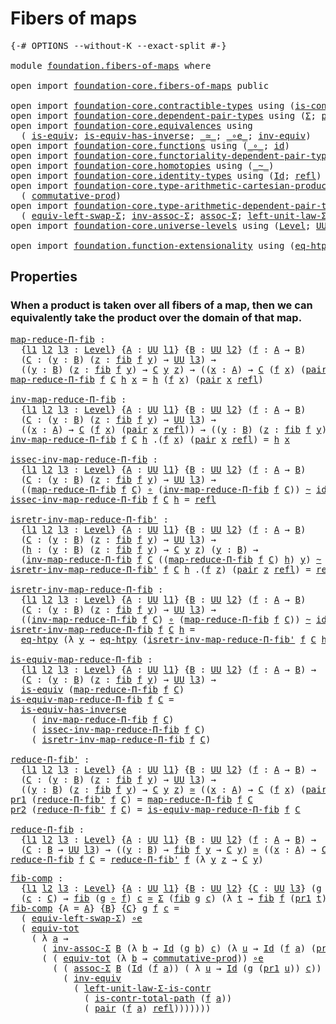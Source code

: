 # Fibers of maps

<pre class="Agda"><a id="27" class="Symbol">{-#</a> <a id="31" class="Keyword">OPTIONS</a> <a id="39" class="Pragma">--without-K</a> <a id="51" class="Pragma">--exact-split</a> <a id="65" class="Symbol">#-}</a>

<a id="70" class="Keyword">module</a> <a id="77" href="foundation.fibers-of-maps.html" class="Module">foundation.fibers-of-maps</a> <a id="103" class="Keyword">where</a>

<a id="110" class="Keyword">open</a> <a id="115" class="Keyword">import</a> <a id="122" href="foundation-core.fibers-of-maps.html" class="Module">foundation-core.fibers-of-maps</a> <a id="153" class="Keyword">public</a>

<a id="161" class="Keyword">open</a> <a id="166" class="Keyword">import</a> <a id="173" href="foundation-core.contractible-types.html" class="Module">foundation-core.contractible-types</a> <a id="208" class="Keyword">using</a> <a id="214" class="Symbol">(</a><a id="215" href="foundation-core.contractible-types.html#1970" class="Function">is-contr-total-path</a><a id="234" class="Symbol">)</a>
<a id="236" class="Keyword">open</a> <a id="241" class="Keyword">import</a> <a id="248" href="foundation-core.dependent-pair-types.html" class="Module">foundation-core.dependent-pair-types</a> <a id="285" class="Keyword">using</a> <a id="291" class="Symbol">(</a><a id="292" href="foundation-core.dependent-pair-types.html#502" class="Record">Σ</a><a id="293" class="Symbol">;</a> <a id="295" href="foundation-core.dependent-pair-types.html#575" class="InductiveConstructor">pair</a><a id="299" class="Symbol">;</a> <a id="301" href="foundation-core.dependent-pair-types.html#592" class="Field">pr1</a><a id="304" class="Symbol">;</a> <a id="306" href="foundation-core.dependent-pair-types.html#604" class="Field">pr2</a><a id="309" class="Symbol">)</a>
<a id="311" class="Keyword">open</a> <a id="316" class="Keyword">import</a> <a id="323" href="foundation-core.equivalences.html" class="Module">foundation-core.equivalences</a> <a id="352" class="Keyword">using</a>
  <a id="360" class="Symbol">(</a> <a id="362" href="foundation-core.equivalences.html#1542" class="Function">is-equiv</a><a id="370" class="Symbol">;</a> <a id="372" href="foundation-core.equivalences.html#2999" class="Function">is-equiv-has-inverse</a><a id="392" class="Symbol">;</a> <a id="394" href="foundation-core.equivalences.html#1607" class="Function Operator">_≃_</a><a id="397" class="Symbol">;</a> <a id="399" href="foundation-core.equivalences.html#7843" class="Function Operator">_∘e_</a><a id="403" class="Symbol">;</a> <a id="405" href="foundation-core.equivalences.html#5707" class="Function">inv-equiv</a><a id="414" class="Symbol">)</a>
<a id="416" class="Keyword">open</a> <a id="421" class="Keyword">import</a> <a id="428" href="foundation-core.functions.html" class="Module">foundation-core.functions</a> <a id="454" class="Keyword">using</a> <a id="460" class="Symbol">(</a><a id="461" href="foundation-core.functions.html#407" class="Function Operator">_∘_</a><a id="464" class="Symbol">;</a> <a id="466" href="foundation-core.functions.html#309" class="Function">id</a><a id="468" class="Symbol">)</a>
<a id="470" class="Keyword">open</a> <a id="475" class="Keyword">import</a> <a id="482" href="foundation-core.functoriality-dependent-pair-types.html" class="Module">foundation-core.functoriality-dependent-pair-types</a> <a id="533" class="Keyword">using</a> <a id="539" class="Symbol">(</a><a id="540" href="foundation-core.functoriality-dependent-pair-types.html#6804" class="Function">equiv-tot</a><a id="549" class="Symbol">)</a>
<a id="551" class="Keyword">open</a> <a id="556" class="Keyword">import</a> <a id="563" href="foundation-core.homotopies.html" class="Module">foundation-core.homotopies</a> <a id="590" class="Keyword">using</a> <a id="596" class="Symbol">(</a><a id="597" href="foundation-core.homotopies.html#467" class="Function Operator">_~_</a><a id="600" class="Symbol">)</a>
<a id="602" class="Keyword">open</a> <a id="607" class="Keyword">import</a> <a id="614" href="foundation-core.identity-types.html" class="Module">foundation-core.identity-types</a> <a id="645" class="Keyword">using</a> <a id="651" class="Symbol">(</a><a id="652" href="foundation-core.identity-types.html#641" class="Datatype">Id</a><a id="654" class="Symbol">;</a> <a id="656" href="foundation-core.identity-types.html#694" class="InductiveConstructor">refl</a><a id="660" class="Symbol">)</a>
<a id="662" class="Keyword">open</a> <a id="667" class="Keyword">import</a> <a id="674" href="foundation-core.type-arithmetic-cartesian-product-types.html" class="Module">foundation-core.type-arithmetic-cartesian-product-types</a> <a id="730" class="Keyword">using</a>
  <a id="738" class="Symbol">(</a> <a id="740" href="foundation-core.type-arithmetic-cartesian-product-types.html#2050" class="Function">commutative-prod</a><a id="756" class="Symbol">)</a>
<a id="758" class="Keyword">open</a> <a id="763" class="Keyword">import</a> <a id="770" href="foundation-core.type-arithmetic-dependent-pair-types.html" class="Module">foundation-core.type-arithmetic-dependent-pair-types</a> <a id="823" class="Keyword">using</a>
  <a id="831" class="Symbol">(</a> <a id="833" href="foundation-core.type-arithmetic-dependent-pair-types.html#10226" class="Function">equiv-left-swap-Σ</a><a id="850" class="Symbol">;</a> <a id="852" href="foundation-core.type-arithmetic-dependent-pair-types.html#5795" class="Function">inv-assoc-Σ</a><a id="863" class="Symbol">;</a> <a id="865" href="foundation-core.type-arithmetic-dependent-pair-types.html#5662" class="Function">assoc-Σ</a><a id="872" class="Symbol">;</a> <a id="874" href="foundation-core.type-arithmetic-dependent-pair-types.html#3077" class="Function">left-unit-law-Σ-is-contr</a><a id="898" class="Symbol">)</a>
<a id="900" class="Keyword">open</a> <a id="905" class="Keyword">import</a> <a id="912" href="foundation-core.universe-levels.html" class="Module">foundation-core.universe-levels</a> <a id="944" class="Keyword">using</a> <a id="950" class="Symbol">(</a><a id="951" href="Agda.Primitive.html#597" class="Postulate">Level</a><a id="956" class="Symbol">;</a> <a id="958" href="foundation-core.universe-levels.html#222" class="Primitive">UU</a><a id="960" class="Symbol">)</a>

<a id="963" class="Keyword">open</a> <a id="968" class="Keyword">import</a> <a id="975" href="foundation.function-extensionality.html" class="Module">foundation.function-extensionality</a> <a id="1010" class="Keyword">using</a> <a id="1016" class="Symbol">(</a><a id="1017" href="foundation.function-extensionality.html#1446" class="Function">eq-htpy</a><a id="1024" class="Symbol">)</a>
</pre>
## Properties

### When a product is taken over all fibers of a map, then we can equivalently take the product over the domain of that map.

<pre class="Agda"><a id="map-reduce-Π-fib"></a><a id="1180" href="foundation.fibers-of-maps.html#1180" class="Function">map-reduce-Π-fib</a> <a id="1197" class="Symbol">:</a>
  <a id="1201" class="Symbol">{</a><a id="1202" href="foundation.fibers-of-maps.html#1202" class="Bound">l1</a> <a id="1205" href="foundation.fibers-of-maps.html#1205" class="Bound">l2</a> <a id="1208" href="foundation.fibers-of-maps.html#1208" class="Bound">l3</a> <a id="1211" class="Symbol">:</a> <a id="1213" href="Agda.Primitive.html#597" class="Postulate">Level</a><a id="1218" class="Symbol">}</a> <a id="1220" class="Symbol">{</a><a id="1221" href="foundation.fibers-of-maps.html#1221" class="Bound">A</a> <a id="1223" class="Symbol">:</a> <a id="1225" href="foundation-core.universe-levels.html#222" class="Primitive">UU</a> <a id="1228" href="foundation.fibers-of-maps.html#1202" class="Bound">l1</a><a id="1230" class="Symbol">}</a> <a id="1232" class="Symbol">{</a><a id="1233" href="foundation.fibers-of-maps.html#1233" class="Bound">B</a> <a id="1235" class="Symbol">:</a> <a id="1237" href="foundation-core.universe-levels.html#222" class="Primitive">UU</a> <a id="1240" href="foundation.fibers-of-maps.html#1205" class="Bound">l2</a><a id="1242" class="Symbol">}</a> <a id="1244" class="Symbol">(</a><a id="1245" href="foundation.fibers-of-maps.html#1245" class="Bound">f</a> <a id="1247" class="Symbol">:</a> <a id="1249" href="foundation.fibers-of-maps.html#1221" class="Bound">A</a> <a id="1251" class="Symbol">→</a> <a id="1253" href="foundation.fibers-of-maps.html#1233" class="Bound">B</a><a id="1254" class="Symbol">)</a>
  <a id="1258" class="Symbol">(</a><a id="1259" href="foundation.fibers-of-maps.html#1259" class="Bound">C</a> <a id="1261" class="Symbol">:</a> <a id="1263" class="Symbol">(</a><a id="1264" href="foundation.fibers-of-maps.html#1264" class="Bound">y</a> <a id="1266" class="Symbol">:</a> <a id="1268" href="foundation.fibers-of-maps.html#1233" class="Bound">B</a><a id="1269" class="Symbol">)</a> <a id="1271" class="Symbol">(</a><a id="1272" href="foundation.fibers-of-maps.html#1272" class="Bound">z</a> <a id="1274" class="Symbol">:</a> <a id="1276" href="foundation-core.fibers-of-maps.html#928" class="Function">fib</a> <a id="1280" href="foundation.fibers-of-maps.html#1245" class="Bound">f</a> <a id="1282" href="foundation.fibers-of-maps.html#1264" class="Bound">y</a><a id="1283" class="Symbol">)</a> <a id="1285" class="Symbol">→</a> <a id="1287" href="foundation-core.universe-levels.html#222" class="Primitive">UU</a> <a id="1290" href="foundation.fibers-of-maps.html#1208" class="Bound">l3</a><a id="1292" class="Symbol">)</a> <a id="1294" class="Symbol">→</a>
  <a id="1298" class="Symbol">((</a><a id="1300" href="foundation.fibers-of-maps.html#1300" class="Bound">y</a> <a id="1302" class="Symbol">:</a> <a id="1304" href="foundation.fibers-of-maps.html#1233" class="Bound">B</a><a id="1305" class="Symbol">)</a> <a id="1307" class="Symbol">(</a><a id="1308" href="foundation.fibers-of-maps.html#1308" class="Bound">z</a> <a id="1310" class="Symbol">:</a> <a id="1312" href="foundation-core.fibers-of-maps.html#928" class="Function">fib</a> <a id="1316" href="foundation.fibers-of-maps.html#1245" class="Bound">f</a> <a id="1318" href="foundation.fibers-of-maps.html#1300" class="Bound">y</a><a id="1319" class="Symbol">)</a> <a id="1321" class="Symbol">→</a> <a id="1323" href="foundation.fibers-of-maps.html#1259" class="Bound">C</a> <a id="1325" href="foundation.fibers-of-maps.html#1300" class="Bound">y</a> <a id="1327" href="foundation.fibers-of-maps.html#1308" class="Bound">z</a><a id="1328" class="Symbol">)</a> <a id="1330" class="Symbol">→</a> <a id="1332" class="Symbol">((</a><a id="1334" href="foundation.fibers-of-maps.html#1334" class="Bound">x</a> <a id="1336" class="Symbol">:</a> <a id="1338" href="foundation.fibers-of-maps.html#1221" class="Bound">A</a><a id="1339" class="Symbol">)</a> <a id="1341" class="Symbol">→</a> <a id="1343" href="foundation.fibers-of-maps.html#1259" class="Bound">C</a> <a id="1345" class="Symbol">(</a><a id="1346" href="foundation.fibers-of-maps.html#1245" class="Bound">f</a> <a id="1348" href="foundation.fibers-of-maps.html#1334" class="Bound">x</a><a id="1349" class="Symbol">)</a> <a id="1351" class="Symbol">(</a><a id="1352" href="foundation-core.dependent-pair-types.html#575" class="InductiveConstructor">pair</a> <a id="1357" href="foundation.fibers-of-maps.html#1334" class="Bound">x</a> <a id="1359" href="foundation-core.identity-types.html#694" class="InductiveConstructor">refl</a><a id="1363" class="Symbol">))</a>
<a id="1366" href="foundation.fibers-of-maps.html#1180" class="Function">map-reduce-Π-fib</a> <a id="1383" href="foundation.fibers-of-maps.html#1383" class="Bound">f</a> <a id="1385" href="foundation.fibers-of-maps.html#1385" class="Bound">C</a> <a id="1387" href="foundation.fibers-of-maps.html#1387" class="Bound">h</a> <a id="1389" href="foundation.fibers-of-maps.html#1389" class="Bound">x</a> <a id="1391" class="Symbol">=</a> <a id="1393" href="foundation.fibers-of-maps.html#1387" class="Bound">h</a> <a id="1395" class="Symbol">(</a><a id="1396" href="foundation.fibers-of-maps.html#1383" class="Bound">f</a> <a id="1398" href="foundation.fibers-of-maps.html#1389" class="Bound">x</a><a id="1399" class="Symbol">)</a> <a id="1401" class="Symbol">(</a><a id="1402" href="foundation-core.dependent-pair-types.html#575" class="InductiveConstructor">pair</a> <a id="1407" href="foundation.fibers-of-maps.html#1389" class="Bound">x</a> <a id="1409" href="foundation-core.identity-types.html#694" class="InductiveConstructor">refl</a><a id="1413" class="Symbol">)</a>

<a id="inv-map-reduce-Π-fib"></a><a id="1416" href="foundation.fibers-of-maps.html#1416" class="Function">inv-map-reduce-Π-fib</a> <a id="1437" class="Symbol">:</a>
  <a id="1441" class="Symbol">{</a><a id="1442" href="foundation.fibers-of-maps.html#1442" class="Bound">l1</a> <a id="1445" href="foundation.fibers-of-maps.html#1445" class="Bound">l2</a> <a id="1448" href="foundation.fibers-of-maps.html#1448" class="Bound">l3</a> <a id="1451" class="Symbol">:</a> <a id="1453" href="Agda.Primitive.html#597" class="Postulate">Level</a><a id="1458" class="Symbol">}</a> <a id="1460" class="Symbol">{</a><a id="1461" href="foundation.fibers-of-maps.html#1461" class="Bound">A</a> <a id="1463" class="Symbol">:</a> <a id="1465" href="foundation-core.universe-levels.html#222" class="Primitive">UU</a> <a id="1468" href="foundation.fibers-of-maps.html#1442" class="Bound">l1</a><a id="1470" class="Symbol">}</a> <a id="1472" class="Symbol">{</a><a id="1473" href="foundation.fibers-of-maps.html#1473" class="Bound">B</a> <a id="1475" class="Symbol">:</a> <a id="1477" href="foundation-core.universe-levels.html#222" class="Primitive">UU</a> <a id="1480" href="foundation.fibers-of-maps.html#1445" class="Bound">l2</a><a id="1482" class="Symbol">}</a> <a id="1484" class="Symbol">(</a><a id="1485" href="foundation.fibers-of-maps.html#1485" class="Bound">f</a> <a id="1487" class="Symbol">:</a> <a id="1489" href="foundation.fibers-of-maps.html#1461" class="Bound">A</a> <a id="1491" class="Symbol">→</a> <a id="1493" href="foundation.fibers-of-maps.html#1473" class="Bound">B</a><a id="1494" class="Symbol">)</a>
  <a id="1498" class="Symbol">(</a><a id="1499" href="foundation.fibers-of-maps.html#1499" class="Bound">C</a> <a id="1501" class="Symbol">:</a> <a id="1503" class="Symbol">(</a><a id="1504" href="foundation.fibers-of-maps.html#1504" class="Bound">y</a> <a id="1506" class="Symbol">:</a> <a id="1508" href="foundation.fibers-of-maps.html#1473" class="Bound">B</a><a id="1509" class="Symbol">)</a> <a id="1511" class="Symbol">(</a><a id="1512" href="foundation.fibers-of-maps.html#1512" class="Bound">z</a> <a id="1514" class="Symbol">:</a> <a id="1516" href="foundation-core.fibers-of-maps.html#928" class="Function">fib</a> <a id="1520" href="foundation.fibers-of-maps.html#1485" class="Bound">f</a> <a id="1522" href="foundation.fibers-of-maps.html#1504" class="Bound">y</a><a id="1523" class="Symbol">)</a> <a id="1525" class="Symbol">→</a> <a id="1527" href="foundation-core.universe-levels.html#222" class="Primitive">UU</a> <a id="1530" href="foundation.fibers-of-maps.html#1448" class="Bound">l3</a><a id="1532" class="Symbol">)</a> <a id="1534" class="Symbol">→</a>
  <a id="1538" class="Symbol">((</a><a id="1540" href="foundation.fibers-of-maps.html#1540" class="Bound">x</a> <a id="1542" class="Symbol">:</a> <a id="1544" href="foundation.fibers-of-maps.html#1461" class="Bound">A</a><a id="1545" class="Symbol">)</a> <a id="1547" class="Symbol">→</a> <a id="1549" href="foundation.fibers-of-maps.html#1499" class="Bound">C</a> <a id="1551" class="Symbol">(</a><a id="1552" href="foundation.fibers-of-maps.html#1485" class="Bound">f</a> <a id="1554" href="foundation.fibers-of-maps.html#1540" class="Bound">x</a><a id="1555" class="Symbol">)</a> <a id="1557" class="Symbol">(</a><a id="1558" href="foundation-core.dependent-pair-types.html#575" class="InductiveConstructor">pair</a> <a id="1563" href="foundation.fibers-of-maps.html#1540" class="Bound">x</a> <a id="1565" href="foundation-core.identity-types.html#694" class="InductiveConstructor">refl</a><a id="1569" class="Symbol">))</a> <a id="1572" class="Symbol">→</a> <a id="1574" class="Symbol">((</a><a id="1576" href="foundation.fibers-of-maps.html#1576" class="Bound">y</a> <a id="1578" class="Symbol">:</a> <a id="1580" href="foundation.fibers-of-maps.html#1473" class="Bound">B</a><a id="1581" class="Symbol">)</a> <a id="1583" class="Symbol">(</a><a id="1584" href="foundation.fibers-of-maps.html#1584" class="Bound">z</a> <a id="1586" class="Symbol">:</a> <a id="1588" href="foundation-core.fibers-of-maps.html#928" class="Function">fib</a> <a id="1592" href="foundation.fibers-of-maps.html#1485" class="Bound">f</a> <a id="1594" href="foundation.fibers-of-maps.html#1576" class="Bound">y</a><a id="1595" class="Symbol">)</a> <a id="1597" class="Symbol">→</a> <a id="1599" href="foundation.fibers-of-maps.html#1499" class="Bound">C</a> <a id="1601" href="foundation.fibers-of-maps.html#1576" class="Bound">y</a> <a id="1603" href="foundation.fibers-of-maps.html#1584" class="Bound">z</a><a id="1604" class="Symbol">)</a>
<a id="1606" href="foundation.fibers-of-maps.html#1416" class="Function">inv-map-reduce-Π-fib</a> <a id="1627" href="foundation.fibers-of-maps.html#1627" class="Bound">f</a> <a id="1629" href="foundation.fibers-of-maps.html#1629" class="Bound">C</a> <a id="1631" href="foundation.fibers-of-maps.html#1631" class="Bound">h</a> <a id="1633" class="DottedPattern Symbol">.(</a><a id="1635" href="foundation.fibers-of-maps.html#1627" class="DottedPattern Bound">f</a> <a id="1637" href="foundation.fibers-of-maps.html#1646" class="DottedPattern Bound">x</a><a id="1638" class="DottedPattern Symbol">)</a> <a id="1640" class="Symbol">(</a><a id="1641" href="foundation-core.dependent-pair-types.html#575" class="InductiveConstructor">pair</a> <a id="1646" href="foundation.fibers-of-maps.html#1646" class="Bound">x</a> <a id="1648" href="foundation-core.identity-types.html#694" class="InductiveConstructor">refl</a><a id="1652" class="Symbol">)</a> <a id="1654" class="Symbol">=</a> <a id="1656" href="foundation.fibers-of-maps.html#1631" class="Bound">h</a> <a id="1658" href="foundation.fibers-of-maps.html#1646" class="Bound">x</a>

<a id="issec-inv-map-reduce-Π-fib"></a><a id="1661" href="foundation.fibers-of-maps.html#1661" class="Function">issec-inv-map-reduce-Π-fib</a> <a id="1688" class="Symbol">:</a>
  <a id="1692" class="Symbol">{</a><a id="1693" href="foundation.fibers-of-maps.html#1693" class="Bound">l1</a> <a id="1696" href="foundation.fibers-of-maps.html#1696" class="Bound">l2</a> <a id="1699" href="foundation.fibers-of-maps.html#1699" class="Bound">l3</a> <a id="1702" class="Symbol">:</a> <a id="1704" href="Agda.Primitive.html#597" class="Postulate">Level</a><a id="1709" class="Symbol">}</a> <a id="1711" class="Symbol">{</a><a id="1712" href="foundation.fibers-of-maps.html#1712" class="Bound">A</a> <a id="1714" class="Symbol">:</a> <a id="1716" href="foundation-core.universe-levels.html#222" class="Primitive">UU</a> <a id="1719" href="foundation.fibers-of-maps.html#1693" class="Bound">l1</a><a id="1721" class="Symbol">}</a> <a id="1723" class="Symbol">{</a><a id="1724" href="foundation.fibers-of-maps.html#1724" class="Bound">B</a> <a id="1726" class="Symbol">:</a> <a id="1728" href="foundation-core.universe-levels.html#222" class="Primitive">UU</a> <a id="1731" href="foundation.fibers-of-maps.html#1696" class="Bound">l2</a><a id="1733" class="Symbol">}</a> <a id="1735" class="Symbol">(</a><a id="1736" href="foundation.fibers-of-maps.html#1736" class="Bound">f</a> <a id="1738" class="Symbol">:</a> <a id="1740" href="foundation.fibers-of-maps.html#1712" class="Bound">A</a> <a id="1742" class="Symbol">→</a> <a id="1744" href="foundation.fibers-of-maps.html#1724" class="Bound">B</a><a id="1745" class="Symbol">)</a>
  <a id="1749" class="Symbol">(</a><a id="1750" href="foundation.fibers-of-maps.html#1750" class="Bound">C</a> <a id="1752" class="Symbol">:</a> <a id="1754" class="Symbol">(</a><a id="1755" href="foundation.fibers-of-maps.html#1755" class="Bound">y</a> <a id="1757" class="Symbol">:</a> <a id="1759" href="foundation.fibers-of-maps.html#1724" class="Bound">B</a><a id="1760" class="Symbol">)</a> <a id="1762" class="Symbol">(</a><a id="1763" href="foundation.fibers-of-maps.html#1763" class="Bound">z</a> <a id="1765" class="Symbol">:</a> <a id="1767" href="foundation-core.fibers-of-maps.html#928" class="Function">fib</a> <a id="1771" href="foundation.fibers-of-maps.html#1736" class="Bound">f</a> <a id="1773" href="foundation.fibers-of-maps.html#1755" class="Bound">y</a><a id="1774" class="Symbol">)</a> <a id="1776" class="Symbol">→</a> <a id="1778" href="foundation-core.universe-levels.html#222" class="Primitive">UU</a> <a id="1781" href="foundation.fibers-of-maps.html#1699" class="Bound">l3</a><a id="1783" class="Symbol">)</a> <a id="1785" class="Symbol">→</a>
  <a id="1789" class="Symbol">((</a><a id="1791" href="foundation.fibers-of-maps.html#1180" class="Function">map-reduce-Π-fib</a> <a id="1808" href="foundation.fibers-of-maps.html#1736" class="Bound">f</a> <a id="1810" href="foundation.fibers-of-maps.html#1750" class="Bound">C</a><a id="1811" class="Symbol">)</a> <a id="1813" href="foundation-core.functions.html#407" class="Function Operator">∘</a> <a id="1815" class="Symbol">(</a><a id="1816" href="foundation.fibers-of-maps.html#1416" class="Function">inv-map-reduce-Π-fib</a> <a id="1837" href="foundation.fibers-of-maps.html#1736" class="Bound">f</a> <a id="1839" href="foundation.fibers-of-maps.html#1750" class="Bound">C</a><a id="1840" class="Symbol">))</a> <a id="1843" href="foundation-core.homotopies.html#467" class="Function Operator">~</a> <a id="1845" href="foundation-core.functions.html#309" class="Function">id</a>
<a id="1848" href="foundation.fibers-of-maps.html#1661" class="Function">issec-inv-map-reduce-Π-fib</a> <a id="1875" href="foundation.fibers-of-maps.html#1875" class="Bound">f</a> <a id="1877" href="foundation.fibers-of-maps.html#1877" class="Bound">C</a> <a id="1879" href="foundation.fibers-of-maps.html#1879" class="Bound">h</a> <a id="1881" class="Symbol">=</a> <a id="1883" href="foundation-core.identity-types.html#694" class="InductiveConstructor">refl</a>

<a id="isretr-inv-map-reduce-Π-fib&#39;"></a><a id="1889" href="foundation.fibers-of-maps.html#1889" class="Function">isretr-inv-map-reduce-Π-fib&#39;</a> <a id="1918" class="Symbol">:</a>
  <a id="1922" class="Symbol">{</a><a id="1923" href="foundation.fibers-of-maps.html#1923" class="Bound">l1</a> <a id="1926" href="foundation.fibers-of-maps.html#1926" class="Bound">l2</a> <a id="1929" href="foundation.fibers-of-maps.html#1929" class="Bound">l3</a> <a id="1932" class="Symbol">:</a> <a id="1934" href="Agda.Primitive.html#597" class="Postulate">Level</a><a id="1939" class="Symbol">}</a> <a id="1941" class="Symbol">{</a><a id="1942" href="foundation.fibers-of-maps.html#1942" class="Bound">A</a> <a id="1944" class="Symbol">:</a> <a id="1946" href="foundation-core.universe-levels.html#222" class="Primitive">UU</a> <a id="1949" href="foundation.fibers-of-maps.html#1923" class="Bound">l1</a><a id="1951" class="Symbol">}</a> <a id="1953" class="Symbol">{</a><a id="1954" href="foundation.fibers-of-maps.html#1954" class="Bound">B</a> <a id="1956" class="Symbol">:</a> <a id="1958" href="foundation-core.universe-levels.html#222" class="Primitive">UU</a> <a id="1961" href="foundation.fibers-of-maps.html#1926" class="Bound">l2</a><a id="1963" class="Symbol">}</a> <a id="1965" class="Symbol">(</a><a id="1966" href="foundation.fibers-of-maps.html#1966" class="Bound">f</a> <a id="1968" class="Symbol">:</a> <a id="1970" href="foundation.fibers-of-maps.html#1942" class="Bound">A</a> <a id="1972" class="Symbol">→</a> <a id="1974" href="foundation.fibers-of-maps.html#1954" class="Bound">B</a><a id="1975" class="Symbol">)</a>
  <a id="1979" class="Symbol">(</a><a id="1980" href="foundation.fibers-of-maps.html#1980" class="Bound">C</a> <a id="1982" class="Symbol">:</a> <a id="1984" class="Symbol">(</a><a id="1985" href="foundation.fibers-of-maps.html#1985" class="Bound">y</a> <a id="1987" class="Symbol">:</a> <a id="1989" href="foundation.fibers-of-maps.html#1954" class="Bound">B</a><a id="1990" class="Symbol">)</a> <a id="1992" class="Symbol">(</a><a id="1993" href="foundation.fibers-of-maps.html#1993" class="Bound">z</a> <a id="1995" class="Symbol">:</a> <a id="1997" href="foundation-core.fibers-of-maps.html#928" class="Function">fib</a> <a id="2001" href="foundation.fibers-of-maps.html#1966" class="Bound">f</a> <a id="2003" href="foundation.fibers-of-maps.html#1985" class="Bound">y</a><a id="2004" class="Symbol">)</a> <a id="2006" class="Symbol">→</a> <a id="2008" href="foundation-core.universe-levels.html#222" class="Primitive">UU</a> <a id="2011" href="foundation.fibers-of-maps.html#1929" class="Bound">l3</a><a id="2013" class="Symbol">)</a> <a id="2015" class="Symbol">→</a>
  <a id="2019" class="Symbol">(</a><a id="2020" href="foundation.fibers-of-maps.html#2020" class="Bound">h</a> <a id="2022" class="Symbol">:</a> <a id="2024" class="Symbol">(</a><a id="2025" href="foundation.fibers-of-maps.html#2025" class="Bound">y</a> <a id="2027" class="Symbol">:</a> <a id="2029" href="foundation.fibers-of-maps.html#1954" class="Bound">B</a><a id="2030" class="Symbol">)</a> <a id="2032" class="Symbol">(</a><a id="2033" href="foundation.fibers-of-maps.html#2033" class="Bound">z</a> <a id="2035" class="Symbol">:</a> <a id="2037" href="foundation-core.fibers-of-maps.html#928" class="Function">fib</a> <a id="2041" href="foundation.fibers-of-maps.html#1966" class="Bound">f</a> <a id="2043" href="foundation.fibers-of-maps.html#2025" class="Bound">y</a><a id="2044" class="Symbol">)</a> <a id="2046" class="Symbol">→</a> <a id="2048" href="foundation.fibers-of-maps.html#1980" class="Bound">C</a> <a id="2050" href="foundation.fibers-of-maps.html#2025" class="Bound">y</a> <a id="2052" href="foundation.fibers-of-maps.html#2033" class="Bound">z</a><a id="2053" class="Symbol">)</a> <a id="2055" class="Symbol">(</a><a id="2056" href="foundation.fibers-of-maps.html#2056" class="Bound">y</a> <a id="2058" class="Symbol">:</a> <a id="2060" href="foundation.fibers-of-maps.html#1954" class="Bound">B</a><a id="2061" class="Symbol">)</a> <a id="2063" class="Symbol">→</a>
  <a id="2067" class="Symbol">(</a><a id="2068" href="foundation.fibers-of-maps.html#1416" class="Function">inv-map-reduce-Π-fib</a> <a id="2089" href="foundation.fibers-of-maps.html#1966" class="Bound">f</a> <a id="2091" href="foundation.fibers-of-maps.html#1980" class="Bound">C</a> <a id="2093" class="Symbol">((</a><a id="2095" href="foundation.fibers-of-maps.html#1180" class="Function">map-reduce-Π-fib</a> <a id="2112" href="foundation.fibers-of-maps.html#1966" class="Bound">f</a> <a id="2114" href="foundation.fibers-of-maps.html#1980" class="Bound">C</a><a id="2115" class="Symbol">)</a> <a id="2117" href="foundation.fibers-of-maps.html#2020" class="Bound">h</a><a id="2118" class="Symbol">)</a> <a id="2120" href="foundation.fibers-of-maps.html#2056" class="Bound">y</a><a id="2121" class="Symbol">)</a> <a id="2123" href="foundation-core.homotopies.html#467" class="Function Operator">~</a> <a id="2125" class="Symbol">(</a><a id="2126" href="foundation.fibers-of-maps.html#2020" class="Bound">h</a> <a id="2128" href="foundation.fibers-of-maps.html#2056" class="Bound">y</a><a id="2129" class="Symbol">)</a>
<a id="2131" href="foundation.fibers-of-maps.html#1889" class="Function">isretr-inv-map-reduce-Π-fib&#39;</a> <a id="2160" href="foundation.fibers-of-maps.html#2160" class="Bound">f</a> <a id="2162" href="foundation.fibers-of-maps.html#2162" class="Bound">C</a> <a id="2164" href="foundation.fibers-of-maps.html#2164" class="Bound">h</a> <a id="2166" class="DottedPattern Symbol">.(</a><a id="2168" href="foundation.fibers-of-maps.html#2160" class="DottedPattern Bound">f</a> <a id="2170" href="foundation.fibers-of-maps.html#2179" class="DottedPattern Bound">z</a><a id="2171" class="DottedPattern Symbol">)</a> <a id="2173" class="Symbol">(</a><a id="2174" href="foundation-core.dependent-pair-types.html#575" class="InductiveConstructor">pair</a> <a id="2179" href="foundation.fibers-of-maps.html#2179" class="Bound">z</a> <a id="2181" href="foundation-core.identity-types.html#694" class="InductiveConstructor">refl</a><a id="2185" class="Symbol">)</a> <a id="2187" class="Symbol">=</a> <a id="2189" href="foundation-core.identity-types.html#694" class="InductiveConstructor">refl</a>

<a id="isretr-inv-map-reduce-Π-fib"></a><a id="2195" href="foundation.fibers-of-maps.html#2195" class="Function">isretr-inv-map-reduce-Π-fib</a> <a id="2223" class="Symbol">:</a>
  <a id="2227" class="Symbol">{</a><a id="2228" href="foundation.fibers-of-maps.html#2228" class="Bound">l1</a> <a id="2231" href="foundation.fibers-of-maps.html#2231" class="Bound">l2</a> <a id="2234" href="foundation.fibers-of-maps.html#2234" class="Bound">l3</a> <a id="2237" class="Symbol">:</a> <a id="2239" href="Agda.Primitive.html#597" class="Postulate">Level</a><a id="2244" class="Symbol">}</a> <a id="2246" class="Symbol">{</a><a id="2247" href="foundation.fibers-of-maps.html#2247" class="Bound">A</a> <a id="2249" class="Symbol">:</a> <a id="2251" href="foundation-core.universe-levels.html#222" class="Primitive">UU</a> <a id="2254" href="foundation.fibers-of-maps.html#2228" class="Bound">l1</a><a id="2256" class="Symbol">}</a> <a id="2258" class="Symbol">{</a><a id="2259" href="foundation.fibers-of-maps.html#2259" class="Bound">B</a> <a id="2261" class="Symbol">:</a> <a id="2263" href="foundation-core.universe-levels.html#222" class="Primitive">UU</a> <a id="2266" href="foundation.fibers-of-maps.html#2231" class="Bound">l2</a><a id="2268" class="Symbol">}</a> <a id="2270" class="Symbol">(</a><a id="2271" href="foundation.fibers-of-maps.html#2271" class="Bound">f</a> <a id="2273" class="Symbol">:</a> <a id="2275" href="foundation.fibers-of-maps.html#2247" class="Bound">A</a> <a id="2277" class="Symbol">→</a> <a id="2279" href="foundation.fibers-of-maps.html#2259" class="Bound">B</a><a id="2280" class="Symbol">)</a>
  <a id="2284" class="Symbol">(</a><a id="2285" href="foundation.fibers-of-maps.html#2285" class="Bound">C</a> <a id="2287" class="Symbol">:</a> <a id="2289" class="Symbol">(</a><a id="2290" href="foundation.fibers-of-maps.html#2290" class="Bound">y</a> <a id="2292" class="Symbol">:</a> <a id="2294" href="foundation.fibers-of-maps.html#2259" class="Bound">B</a><a id="2295" class="Symbol">)</a> <a id="2297" class="Symbol">(</a><a id="2298" href="foundation.fibers-of-maps.html#2298" class="Bound">z</a> <a id="2300" class="Symbol">:</a> <a id="2302" href="foundation-core.fibers-of-maps.html#928" class="Function">fib</a> <a id="2306" href="foundation.fibers-of-maps.html#2271" class="Bound">f</a> <a id="2308" href="foundation.fibers-of-maps.html#2290" class="Bound">y</a><a id="2309" class="Symbol">)</a> <a id="2311" class="Symbol">→</a> <a id="2313" href="foundation-core.universe-levels.html#222" class="Primitive">UU</a> <a id="2316" href="foundation.fibers-of-maps.html#2234" class="Bound">l3</a><a id="2318" class="Symbol">)</a> <a id="2320" class="Symbol">→</a>
  <a id="2324" class="Symbol">((</a><a id="2326" href="foundation.fibers-of-maps.html#1416" class="Function">inv-map-reduce-Π-fib</a> <a id="2347" href="foundation.fibers-of-maps.html#2271" class="Bound">f</a> <a id="2349" href="foundation.fibers-of-maps.html#2285" class="Bound">C</a><a id="2350" class="Symbol">)</a> <a id="2352" href="foundation-core.functions.html#407" class="Function Operator">∘</a> <a id="2354" class="Symbol">(</a><a id="2355" href="foundation.fibers-of-maps.html#1180" class="Function">map-reduce-Π-fib</a> <a id="2372" href="foundation.fibers-of-maps.html#2271" class="Bound">f</a> <a id="2374" href="foundation.fibers-of-maps.html#2285" class="Bound">C</a><a id="2375" class="Symbol">))</a> <a id="2378" href="foundation-core.homotopies.html#467" class="Function Operator">~</a> <a id="2380" href="foundation-core.functions.html#309" class="Function">id</a>
<a id="2383" href="foundation.fibers-of-maps.html#2195" class="Function">isretr-inv-map-reduce-Π-fib</a> <a id="2411" href="foundation.fibers-of-maps.html#2411" class="Bound">f</a> <a id="2413" href="foundation.fibers-of-maps.html#2413" class="Bound">C</a> <a id="2415" href="foundation.fibers-of-maps.html#2415" class="Bound">h</a> <a id="2417" class="Symbol">=</a>
  <a id="2421" href="foundation.function-extensionality.html#1446" class="Function">eq-htpy</a> <a id="2429" class="Symbol">(λ</a> <a id="2432" href="foundation.fibers-of-maps.html#2432" class="Bound">y</a> <a id="2434" class="Symbol">→</a> <a id="2436" href="foundation.function-extensionality.html#1446" class="Function">eq-htpy</a> <a id="2444" class="Symbol">(</a><a id="2445" href="foundation.fibers-of-maps.html#1889" class="Function">isretr-inv-map-reduce-Π-fib&#39;</a> <a id="2474" href="foundation.fibers-of-maps.html#2411" class="Bound">f</a> <a id="2476" href="foundation.fibers-of-maps.html#2413" class="Bound">C</a> <a id="2478" href="foundation.fibers-of-maps.html#2415" class="Bound">h</a> <a id="2480" href="foundation.fibers-of-maps.html#2432" class="Bound">y</a><a id="2481" class="Symbol">))</a>

<a id="is-equiv-map-reduce-Π-fib"></a><a id="2485" href="foundation.fibers-of-maps.html#2485" class="Function">is-equiv-map-reduce-Π-fib</a> <a id="2511" class="Symbol">:</a>
  <a id="2515" class="Symbol">{</a><a id="2516" href="foundation.fibers-of-maps.html#2516" class="Bound">l1</a> <a id="2519" href="foundation.fibers-of-maps.html#2519" class="Bound">l2</a> <a id="2522" href="foundation.fibers-of-maps.html#2522" class="Bound">l3</a> <a id="2525" class="Symbol">:</a> <a id="2527" href="Agda.Primitive.html#597" class="Postulate">Level</a><a id="2532" class="Symbol">}</a> <a id="2534" class="Symbol">{</a><a id="2535" href="foundation.fibers-of-maps.html#2535" class="Bound">A</a> <a id="2537" class="Symbol">:</a> <a id="2539" href="foundation-core.universe-levels.html#222" class="Primitive">UU</a> <a id="2542" href="foundation.fibers-of-maps.html#2516" class="Bound">l1</a><a id="2544" class="Symbol">}</a> <a id="2546" class="Symbol">{</a><a id="2547" href="foundation.fibers-of-maps.html#2547" class="Bound">B</a> <a id="2549" class="Symbol">:</a> <a id="2551" href="foundation-core.universe-levels.html#222" class="Primitive">UU</a> <a id="2554" href="foundation.fibers-of-maps.html#2519" class="Bound">l2</a><a id="2556" class="Symbol">}</a> <a id="2558" class="Symbol">(</a><a id="2559" href="foundation.fibers-of-maps.html#2559" class="Bound">f</a> <a id="2561" class="Symbol">:</a> <a id="2563" href="foundation.fibers-of-maps.html#2535" class="Bound">A</a> <a id="2565" class="Symbol">→</a> <a id="2567" href="foundation.fibers-of-maps.html#2547" class="Bound">B</a><a id="2568" class="Symbol">)</a> <a id="2570" class="Symbol">→</a>
  <a id="2574" class="Symbol">(</a><a id="2575" href="foundation.fibers-of-maps.html#2575" class="Bound">C</a> <a id="2577" class="Symbol">:</a> <a id="2579" class="Symbol">(</a><a id="2580" href="foundation.fibers-of-maps.html#2580" class="Bound">y</a> <a id="2582" class="Symbol">:</a> <a id="2584" href="foundation.fibers-of-maps.html#2547" class="Bound">B</a><a id="2585" class="Symbol">)</a> <a id="2587" class="Symbol">(</a><a id="2588" href="foundation.fibers-of-maps.html#2588" class="Bound">z</a> <a id="2590" class="Symbol">:</a> <a id="2592" href="foundation-core.fibers-of-maps.html#928" class="Function">fib</a> <a id="2596" href="foundation.fibers-of-maps.html#2559" class="Bound">f</a> <a id="2598" href="foundation.fibers-of-maps.html#2580" class="Bound">y</a><a id="2599" class="Symbol">)</a> <a id="2601" class="Symbol">→</a> <a id="2603" href="foundation-core.universe-levels.html#222" class="Primitive">UU</a> <a id="2606" href="foundation.fibers-of-maps.html#2522" class="Bound">l3</a><a id="2608" class="Symbol">)</a> <a id="2610" class="Symbol">→</a>
  <a id="2614" href="foundation-core.equivalences.html#1542" class="Function">is-equiv</a> <a id="2623" class="Symbol">(</a><a id="2624" href="foundation.fibers-of-maps.html#1180" class="Function">map-reduce-Π-fib</a> <a id="2641" href="foundation.fibers-of-maps.html#2559" class="Bound">f</a> <a id="2643" href="foundation.fibers-of-maps.html#2575" class="Bound">C</a><a id="2644" class="Symbol">)</a>
<a id="2646" href="foundation.fibers-of-maps.html#2485" class="Function">is-equiv-map-reduce-Π-fib</a> <a id="2672" href="foundation.fibers-of-maps.html#2672" class="Bound">f</a> <a id="2674" href="foundation.fibers-of-maps.html#2674" class="Bound">C</a> <a id="2676" class="Symbol">=</a>
  <a id="2680" href="foundation-core.equivalences.html#2999" class="Function">is-equiv-has-inverse</a>
    <a id="2705" class="Symbol">(</a> <a id="2707" href="foundation.fibers-of-maps.html#1416" class="Function">inv-map-reduce-Π-fib</a> <a id="2728" href="foundation.fibers-of-maps.html#2672" class="Bound">f</a> <a id="2730" href="foundation.fibers-of-maps.html#2674" class="Bound">C</a><a id="2731" class="Symbol">)</a>
    <a id="2737" class="Symbol">(</a> <a id="2739" href="foundation.fibers-of-maps.html#1661" class="Function">issec-inv-map-reduce-Π-fib</a> <a id="2766" href="foundation.fibers-of-maps.html#2672" class="Bound">f</a> <a id="2768" href="foundation.fibers-of-maps.html#2674" class="Bound">C</a><a id="2769" class="Symbol">)</a>
    <a id="2775" class="Symbol">(</a> <a id="2777" href="foundation.fibers-of-maps.html#2195" class="Function">isretr-inv-map-reduce-Π-fib</a> <a id="2805" href="foundation.fibers-of-maps.html#2672" class="Bound">f</a> <a id="2807" href="foundation.fibers-of-maps.html#2674" class="Bound">C</a><a id="2808" class="Symbol">)</a>

<a id="reduce-Π-fib&#39;"></a><a id="2811" href="foundation.fibers-of-maps.html#2811" class="Function">reduce-Π-fib&#39;</a> <a id="2825" class="Symbol">:</a>
  <a id="2829" class="Symbol">{</a><a id="2830" href="foundation.fibers-of-maps.html#2830" class="Bound">l1</a> <a id="2833" href="foundation.fibers-of-maps.html#2833" class="Bound">l2</a> <a id="2836" href="foundation.fibers-of-maps.html#2836" class="Bound">l3</a> <a id="2839" class="Symbol">:</a> <a id="2841" href="Agda.Primitive.html#597" class="Postulate">Level</a><a id="2846" class="Symbol">}</a> <a id="2848" class="Symbol">{</a><a id="2849" href="foundation.fibers-of-maps.html#2849" class="Bound">A</a> <a id="2851" class="Symbol">:</a> <a id="2853" href="foundation-core.universe-levels.html#222" class="Primitive">UU</a> <a id="2856" href="foundation.fibers-of-maps.html#2830" class="Bound">l1</a><a id="2858" class="Symbol">}</a> <a id="2860" class="Symbol">{</a><a id="2861" href="foundation.fibers-of-maps.html#2861" class="Bound">B</a> <a id="2863" class="Symbol">:</a> <a id="2865" href="foundation-core.universe-levels.html#222" class="Primitive">UU</a> <a id="2868" href="foundation.fibers-of-maps.html#2833" class="Bound">l2</a><a id="2870" class="Symbol">}</a> <a id="2872" class="Symbol">(</a><a id="2873" href="foundation.fibers-of-maps.html#2873" class="Bound">f</a> <a id="2875" class="Symbol">:</a> <a id="2877" href="foundation.fibers-of-maps.html#2849" class="Bound">A</a> <a id="2879" class="Symbol">→</a> <a id="2881" href="foundation.fibers-of-maps.html#2861" class="Bound">B</a><a id="2882" class="Symbol">)</a> <a id="2884" class="Symbol">→</a>
  <a id="2888" class="Symbol">(</a><a id="2889" href="foundation.fibers-of-maps.html#2889" class="Bound">C</a> <a id="2891" class="Symbol">:</a> <a id="2893" class="Symbol">(</a><a id="2894" href="foundation.fibers-of-maps.html#2894" class="Bound">y</a> <a id="2896" class="Symbol">:</a> <a id="2898" href="foundation.fibers-of-maps.html#2861" class="Bound">B</a><a id="2899" class="Symbol">)</a> <a id="2901" class="Symbol">(</a><a id="2902" href="foundation.fibers-of-maps.html#2902" class="Bound">z</a> <a id="2904" class="Symbol">:</a> <a id="2906" href="foundation-core.fibers-of-maps.html#928" class="Function">fib</a> <a id="2910" href="foundation.fibers-of-maps.html#2873" class="Bound">f</a> <a id="2912" href="foundation.fibers-of-maps.html#2894" class="Bound">y</a><a id="2913" class="Symbol">)</a> <a id="2915" class="Symbol">→</a> <a id="2917" href="foundation-core.universe-levels.html#222" class="Primitive">UU</a> <a id="2920" href="foundation.fibers-of-maps.html#2836" class="Bound">l3</a><a id="2922" class="Symbol">)</a> <a id="2924" class="Symbol">→</a>
  <a id="2928" class="Symbol">((</a><a id="2930" href="foundation.fibers-of-maps.html#2930" class="Bound">y</a> <a id="2932" class="Symbol">:</a> <a id="2934" href="foundation.fibers-of-maps.html#2861" class="Bound">B</a><a id="2935" class="Symbol">)</a> <a id="2937" class="Symbol">(</a><a id="2938" href="foundation.fibers-of-maps.html#2938" class="Bound">z</a> <a id="2940" class="Symbol">:</a> <a id="2942" href="foundation-core.fibers-of-maps.html#928" class="Function">fib</a> <a id="2946" href="foundation.fibers-of-maps.html#2873" class="Bound">f</a> <a id="2948" href="foundation.fibers-of-maps.html#2930" class="Bound">y</a><a id="2949" class="Symbol">)</a> <a id="2951" class="Symbol">→</a> <a id="2953" href="foundation.fibers-of-maps.html#2889" class="Bound">C</a> <a id="2955" href="foundation.fibers-of-maps.html#2930" class="Bound">y</a> <a id="2957" href="foundation.fibers-of-maps.html#2938" class="Bound">z</a><a id="2958" class="Symbol">)</a> <a id="2960" href="foundation-core.equivalences.html#1607" class="Function Operator">≃</a> <a id="2962" class="Symbol">((</a><a id="2964" href="foundation.fibers-of-maps.html#2964" class="Bound">x</a> <a id="2966" class="Symbol">:</a> <a id="2968" href="foundation.fibers-of-maps.html#2849" class="Bound">A</a><a id="2969" class="Symbol">)</a> <a id="2971" class="Symbol">→</a> <a id="2973" href="foundation.fibers-of-maps.html#2889" class="Bound">C</a> <a id="2975" class="Symbol">(</a><a id="2976" href="foundation.fibers-of-maps.html#2873" class="Bound">f</a> <a id="2978" href="foundation.fibers-of-maps.html#2964" class="Bound">x</a><a id="2979" class="Symbol">)</a> <a id="2981" class="Symbol">(</a><a id="2982" href="foundation-core.dependent-pair-types.html#575" class="InductiveConstructor">pair</a> <a id="2987" href="foundation.fibers-of-maps.html#2964" class="Bound">x</a> <a id="2989" href="foundation-core.identity-types.html#694" class="InductiveConstructor">refl</a><a id="2993" class="Symbol">))</a>
<a id="2996" href="foundation-core.dependent-pair-types.html#592" class="Field">pr1</a> <a id="3000" class="Symbol">(</a><a id="3001" href="foundation.fibers-of-maps.html#2811" class="Function">reduce-Π-fib&#39;</a> <a id="3015" href="foundation.fibers-of-maps.html#3015" class="Bound">f</a> <a id="3017" href="foundation.fibers-of-maps.html#3017" class="Bound">C</a><a id="3018" class="Symbol">)</a> <a id="3020" class="Symbol">=</a> <a id="3022" href="foundation.fibers-of-maps.html#1180" class="Function">map-reduce-Π-fib</a> <a id="3039" href="foundation.fibers-of-maps.html#3015" class="Bound">f</a> <a id="3041" href="foundation.fibers-of-maps.html#3017" class="Bound">C</a>
<a id="3043" href="foundation-core.dependent-pair-types.html#604" class="Field">pr2</a> <a id="3047" class="Symbol">(</a><a id="3048" href="foundation.fibers-of-maps.html#2811" class="Function">reduce-Π-fib&#39;</a> <a id="3062" href="foundation.fibers-of-maps.html#3062" class="Bound">f</a> <a id="3064" href="foundation.fibers-of-maps.html#3064" class="Bound">C</a><a id="3065" class="Symbol">)</a> <a id="3067" class="Symbol">=</a> <a id="3069" href="foundation.fibers-of-maps.html#2485" class="Function">is-equiv-map-reduce-Π-fib</a> <a id="3095" href="foundation.fibers-of-maps.html#3062" class="Bound">f</a> <a id="3097" href="foundation.fibers-of-maps.html#3064" class="Bound">C</a>

<a id="reduce-Π-fib"></a><a id="3100" href="foundation.fibers-of-maps.html#3100" class="Function">reduce-Π-fib</a> <a id="3113" class="Symbol">:</a>
  <a id="3117" class="Symbol">{</a><a id="3118" href="foundation.fibers-of-maps.html#3118" class="Bound">l1</a> <a id="3121" href="foundation.fibers-of-maps.html#3121" class="Bound">l2</a> <a id="3124" href="foundation.fibers-of-maps.html#3124" class="Bound">l3</a> <a id="3127" class="Symbol">:</a> <a id="3129" href="Agda.Primitive.html#597" class="Postulate">Level</a><a id="3134" class="Symbol">}</a> <a id="3136" class="Symbol">{</a><a id="3137" href="foundation.fibers-of-maps.html#3137" class="Bound">A</a> <a id="3139" class="Symbol">:</a> <a id="3141" href="foundation-core.universe-levels.html#222" class="Primitive">UU</a> <a id="3144" href="foundation.fibers-of-maps.html#3118" class="Bound">l1</a><a id="3146" class="Symbol">}</a> <a id="3148" class="Symbol">{</a><a id="3149" href="foundation.fibers-of-maps.html#3149" class="Bound">B</a> <a id="3151" class="Symbol">:</a> <a id="3153" href="foundation-core.universe-levels.html#222" class="Primitive">UU</a> <a id="3156" href="foundation.fibers-of-maps.html#3121" class="Bound">l2</a><a id="3158" class="Symbol">}</a> <a id="3160" class="Symbol">(</a><a id="3161" href="foundation.fibers-of-maps.html#3161" class="Bound">f</a> <a id="3163" class="Symbol">:</a> <a id="3165" href="foundation.fibers-of-maps.html#3137" class="Bound">A</a> <a id="3167" class="Symbol">→</a> <a id="3169" href="foundation.fibers-of-maps.html#3149" class="Bound">B</a><a id="3170" class="Symbol">)</a> <a id="3172" class="Symbol">→</a>
  <a id="3176" class="Symbol">(</a><a id="3177" href="foundation.fibers-of-maps.html#3177" class="Bound">C</a> <a id="3179" class="Symbol">:</a> <a id="3181" href="foundation.fibers-of-maps.html#3149" class="Bound">B</a> <a id="3183" class="Symbol">→</a> <a id="3185" href="foundation-core.universe-levels.html#222" class="Primitive">UU</a> <a id="3188" href="foundation.fibers-of-maps.html#3124" class="Bound">l3</a><a id="3190" class="Symbol">)</a> <a id="3192" class="Symbol">→</a> <a id="3194" class="Symbol">((</a><a id="3196" href="foundation.fibers-of-maps.html#3196" class="Bound">y</a> <a id="3198" class="Symbol">:</a> <a id="3200" href="foundation.fibers-of-maps.html#3149" class="Bound">B</a><a id="3201" class="Symbol">)</a> <a id="3203" class="Symbol">→</a> <a id="3205" href="foundation-core.fibers-of-maps.html#928" class="Function">fib</a> <a id="3209" href="foundation.fibers-of-maps.html#3161" class="Bound">f</a> <a id="3211" href="foundation.fibers-of-maps.html#3196" class="Bound">y</a> <a id="3213" class="Symbol">→</a> <a id="3215" href="foundation.fibers-of-maps.html#3177" class="Bound">C</a> <a id="3217" href="foundation.fibers-of-maps.html#3196" class="Bound">y</a><a id="3218" class="Symbol">)</a> <a id="3220" href="foundation-core.equivalences.html#1607" class="Function Operator">≃</a> <a id="3222" class="Symbol">((</a><a id="3224" href="foundation.fibers-of-maps.html#3224" class="Bound">x</a> <a id="3226" class="Symbol">:</a> <a id="3228" href="foundation.fibers-of-maps.html#3137" class="Bound">A</a><a id="3229" class="Symbol">)</a> <a id="3231" class="Symbol">→</a> <a id="3233" href="foundation.fibers-of-maps.html#3177" class="Bound">C</a> <a id="3235" class="Symbol">(</a><a id="3236" href="foundation.fibers-of-maps.html#3161" class="Bound">f</a> <a id="3238" href="foundation.fibers-of-maps.html#3224" class="Bound">x</a><a id="3239" class="Symbol">))</a>
<a id="3242" href="foundation.fibers-of-maps.html#3100" class="Function">reduce-Π-fib</a> <a id="3255" href="foundation.fibers-of-maps.html#3255" class="Bound">f</a> <a id="3257" href="foundation.fibers-of-maps.html#3257" class="Bound">C</a> <a id="3259" class="Symbol">=</a> <a id="3261" href="foundation.fibers-of-maps.html#2811" class="Function">reduce-Π-fib&#39;</a> <a id="3275" href="foundation.fibers-of-maps.html#3255" class="Bound">f</a> <a id="3277" class="Symbol">(λ</a> <a id="3280" href="foundation.fibers-of-maps.html#3280" class="Bound">y</a> <a id="3282" href="foundation.fibers-of-maps.html#3282" class="Bound">z</a> <a id="3284" class="Symbol">→</a> <a id="3286" href="foundation.fibers-of-maps.html#3257" class="Bound">C</a> <a id="3288" href="foundation.fibers-of-maps.html#3280" class="Bound">y</a><a id="3289" class="Symbol">)</a>
</pre>
<pre class="Agda"><a id="fib-comp"></a><a id="3304" href="foundation.fibers-of-maps.html#3304" class="Function">fib-comp</a> <a id="3313" class="Symbol">:</a>
  <a id="3317" class="Symbol">{</a><a id="3318" href="foundation.fibers-of-maps.html#3318" class="Bound">l1</a> <a id="3321" href="foundation.fibers-of-maps.html#3321" class="Bound">l2</a> <a id="3324" href="foundation.fibers-of-maps.html#3324" class="Bound">l3</a> <a id="3327" class="Symbol">:</a> <a id="3329" href="Agda.Primitive.html#597" class="Postulate">Level</a><a id="3334" class="Symbol">}</a> <a id="3336" class="Symbol">{</a><a id="3337" href="foundation.fibers-of-maps.html#3337" class="Bound">A</a> <a id="3339" class="Symbol">:</a> <a id="3341" href="foundation-core.universe-levels.html#222" class="Primitive">UU</a> <a id="3344" href="foundation.fibers-of-maps.html#3318" class="Bound">l1</a><a id="3346" class="Symbol">}</a> <a id="3348" class="Symbol">{</a><a id="3349" href="foundation.fibers-of-maps.html#3349" class="Bound">B</a> <a id="3351" class="Symbol">:</a> <a id="3353" href="foundation-core.universe-levels.html#222" class="Primitive">UU</a> <a id="3356" href="foundation.fibers-of-maps.html#3321" class="Bound">l2</a><a id="3358" class="Symbol">}</a> <a id="3360" class="Symbol">{</a><a id="3361" href="foundation.fibers-of-maps.html#3361" class="Bound">C</a> <a id="3363" class="Symbol">:</a> <a id="3365" href="foundation-core.universe-levels.html#222" class="Primitive">UU</a> <a id="3368" href="foundation.fibers-of-maps.html#3324" class="Bound">l3</a><a id="3370" class="Symbol">}</a> <a id="3372" class="Symbol">(</a><a id="3373" href="foundation.fibers-of-maps.html#3373" class="Bound">g</a> <a id="3375" class="Symbol">:</a> <a id="3377" href="foundation.fibers-of-maps.html#3349" class="Bound">B</a> <a id="3379" class="Symbol">→</a> <a id="3381" href="foundation.fibers-of-maps.html#3361" class="Bound">C</a><a id="3382" class="Symbol">)</a> <a id="3384" class="Symbol">(</a><a id="3385" href="foundation.fibers-of-maps.html#3385" class="Bound">f</a> <a id="3387" class="Symbol">:</a> <a id="3389" href="foundation.fibers-of-maps.html#3337" class="Bound">A</a> <a id="3391" class="Symbol">→</a> <a id="3393" href="foundation.fibers-of-maps.html#3349" class="Bound">B</a><a id="3394" class="Symbol">)</a>
  <a id="3398" class="Symbol">(</a><a id="3399" href="foundation.fibers-of-maps.html#3399" class="Bound">c</a> <a id="3401" class="Symbol">:</a> <a id="3403" href="foundation.fibers-of-maps.html#3361" class="Bound">C</a><a id="3404" class="Symbol">)</a> <a id="3406" class="Symbol">→</a> <a id="3408" href="foundation-core.fibers-of-maps.html#928" class="Function">fib</a> <a id="3412" class="Symbol">(</a><a id="3413" href="foundation.fibers-of-maps.html#3373" class="Bound">g</a> <a id="3415" href="foundation-core.functions.html#407" class="Function Operator">∘</a> <a id="3417" href="foundation.fibers-of-maps.html#3385" class="Bound">f</a><a id="3418" class="Symbol">)</a> <a id="3420" href="foundation.fibers-of-maps.html#3399" class="Bound">c</a> <a id="3422" href="foundation-core.equivalences.html#1607" class="Function Operator">≃</a> <a id="3424" href="foundation-core.dependent-pair-types.html#502" class="Record">Σ</a> <a id="3426" class="Symbol">(</a><a id="3427" href="foundation-core.fibers-of-maps.html#928" class="Function">fib</a> <a id="3431" href="foundation.fibers-of-maps.html#3373" class="Bound">g</a> <a id="3433" href="foundation.fibers-of-maps.html#3399" class="Bound">c</a><a id="3434" class="Symbol">)</a> <a id="3436" class="Symbol">(λ</a> <a id="3439" href="foundation.fibers-of-maps.html#3439" class="Bound">t</a> <a id="3441" class="Symbol">→</a> <a id="3443" href="foundation-core.fibers-of-maps.html#928" class="Function">fib</a> <a id="3447" href="foundation.fibers-of-maps.html#3385" class="Bound">f</a> <a id="3449" class="Symbol">(</a><a id="3450" href="foundation-core.dependent-pair-types.html#592" class="Field">pr1</a> <a id="3454" href="foundation.fibers-of-maps.html#3439" class="Bound">t</a><a id="3455" class="Symbol">))</a>
<a id="3458" href="foundation.fibers-of-maps.html#3304" class="Function">fib-comp</a> <a id="3467" class="Symbol">{</a><a id="3468" class="Argument">A</a> <a id="3470" class="Symbol">=</a> <a id="3472" href="foundation.fibers-of-maps.html#3472" class="Bound">A</a><a id="3473" class="Symbol">}</a> <a id="3475" class="Symbol">{</a><a id="3476" href="foundation.fibers-of-maps.html#3476" class="Bound">B</a><a id="3477" class="Symbol">}</a> <a id="3479" class="Symbol">{</a><a id="3480" href="foundation.fibers-of-maps.html#3480" class="Bound">C</a><a id="3481" class="Symbol">}</a> <a id="3483" href="foundation.fibers-of-maps.html#3483" class="Bound">g</a> <a id="3485" href="foundation.fibers-of-maps.html#3485" class="Bound">f</a> <a id="3487" href="foundation.fibers-of-maps.html#3487" class="Bound">c</a> <a id="3489" class="Symbol">=</a>
  <a id="3493" class="Symbol">(</a> <a id="3495" href="foundation-core.type-arithmetic-dependent-pair-types.html#10226" class="Function">equiv-left-swap-Σ</a><a id="3512" class="Symbol">)</a> <a id="3514" href="foundation-core.equivalences.html#7843" class="Function Operator">∘e</a>
  <a id="3519" class="Symbol">(</a> <a id="3521" href="foundation-core.functoriality-dependent-pair-types.html#6804" class="Function">equiv-tot</a>
    <a id="3535" class="Symbol">(</a> <a id="3537" class="Symbol">λ</a> <a id="3539" href="foundation.fibers-of-maps.html#3539" class="Bound">a</a> <a id="3541" class="Symbol">→</a>
      <a id="3549" class="Symbol">(</a> <a id="3551" href="foundation-core.type-arithmetic-dependent-pair-types.html#5795" class="Function">inv-assoc-Σ</a> <a id="3563" href="foundation.fibers-of-maps.html#3476" class="Bound">B</a> <a id="3565" class="Symbol">(λ</a> <a id="3568" href="foundation.fibers-of-maps.html#3568" class="Bound">b</a> <a id="3570" class="Symbol">→</a> <a id="3572" href="foundation-core.identity-types.html#641" class="Datatype">Id</a> <a id="3575" class="Symbol">(</a><a id="3576" href="foundation.fibers-of-maps.html#3483" class="Bound">g</a> <a id="3578" href="foundation.fibers-of-maps.html#3568" class="Bound">b</a><a id="3579" class="Symbol">)</a> <a id="3581" href="foundation.fibers-of-maps.html#3487" class="Bound">c</a><a id="3582" class="Symbol">)</a> <a id="3584" class="Symbol">(λ</a> <a id="3587" href="foundation.fibers-of-maps.html#3587" class="Bound">u</a> <a id="3589" class="Symbol">→</a> <a id="3591" href="foundation-core.identity-types.html#641" class="Datatype">Id</a> <a id="3594" class="Symbol">(</a><a id="3595" href="foundation.fibers-of-maps.html#3485" class="Bound">f</a> <a id="3597" href="foundation.fibers-of-maps.html#3539" class="Bound">a</a><a id="3598" class="Symbol">)</a> <a id="3600" class="Symbol">(</a><a id="3601" href="foundation-core.dependent-pair-types.html#592" class="Field">pr1</a> <a id="3605" href="foundation.fibers-of-maps.html#3587" class="Bound">u</a><a id="3606" class="Symbol">)))</a> <a id="3610" href="foundation-core.equivalences.html#7843" class="Function Operator">∘e</a>
      <a id="3619" class="Symbol">(</a> <a id="3621" class="Symbol">(</a> <a id="3623" href="foundation-core.functoriality-dependent-pair-types.html#6804" class="Function">equiv-tot</a> <a id="3633" class="Symbol">(λ</a> <a id="3636" href="foundation.fibers-of-maps.html#3636" class="Bound">b</a> <a id="3638" class="Symbol">→</a> <a id="3640" href="foundation-core.type-arithmetic-cartesian-product-types.html#2050" class="Function">commutative-prod</a><a id="3656" class="Symbol">))</a> <a id="3659" href="foundation-core.equivalences.html#7843" class="Function Operator">∘e</a>
        <a id="3670" class="Symbol">(</a> <a id="3672" class="Symbol">(</a> <a id="3674" href="foundation-core.type-arithmetic-dependent-pair-types.html#5662" class="Function">assoc-Σ</a> <a id="3682" href="foundation.fibers-of-maps.html#3476" class="Bound">B</a> <a id="3684" class="Symbol">(</a><a id="3685" href="foundation-core.identity-types.html#641" class="Datatype">Id</a> <a id="3688" class="Symbol">(</a><a id="3689" href="foundation.fibers-of-maps.html#3485" class="Bound">f</a> <a id="3691" href="foundation.fibers-of-maps.html#3539" class="Bound">a</a><a id="3692" class="Symbol">))</a> <a id="3695" class="Symbol">(</a> <a id="3697" class="Symbol">λ</a> <a id="3699" href="foundation.fibers-of-maps.html#3699" class="Bound">u</a> <a id="3701" class="Symbol">→</a> <a id="3703" href="foundation-core.identity-types.html#641" class="Datatype">Id</a> <a id="3706" class="Symbol">(</a><a id="3707" href="foundation.fibers-of-maps.html#3483" class="Bound">g</a> <a id="3709" class="Symbol">(</a><a id="3710" href="foundation-core.dependent-pair-types.html#592" class="Field">pr1</a> <a id="3714" href="foundation.fibers-of-maps.html#3699" class="Bound">u</a><a id="3715" class="Symbol">))</a> <a id="3718" href="foundation.fibers-of-maps.html#3487" class="Bound">c</a><a id="3719" class="Symbol">))</a> <a id="3722" href="foundation-core.equivalences.html#7843" class="Function Operator">∘e</a>
          <a id="3735" class="Symbol">(</a> <a id="3737" href="foundation-core.equivalences.html#5707" class="Function">inv-equiv</a>
            <a id="3759" class="Symbol">(</a> <a id="3761" href="foundation-core.type-arithmetic-dependent-pair-types.html#3077" class="Function">left-unit-law-Σ-is-contr</a>
              <a id="3800" class="Symbol">(</a> <a id="3802" href="foundation-core.contractible-types.html#1970" class="Function">is-contr-total-path</a> <a id="3822" class="Symbol">(</a><a id="3823" href="foundation.fibers-of-maps.html#3485" class="Bound">f</a> <a id="3825" href="foundation.fibers-of-maps.html#3539" class="Bound">a</a><a id="3826" class="Symbol">))</a>
              <a id="3843" class="Symbol">(</a> <a id="3845" href="foundation-core.dependent-pair-types.html#575" class="InductiveConstructor">pair</a> <a id="3850" class="Symbol">(</a><a id="3851" href="foundation.fibers-of-maps.html#3485" class="Bound">f</a> <a id="3853" href="foundation.fibers-of-maps.html#3539" class="Bound">a</a><a id="3854" class="Symbol">)</a> <a id="3856" href="foundation-core.identity-types.html#694" class="InductiveConstructor">refl</a><a id="3860" class="Symbol">)))))))</a>
</pre>